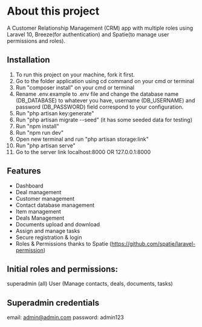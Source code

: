 # About this project

A Customer Relationship Management (CRM) app with multiple roles using Laravel 10, Breeze(for authentication) and Spatie(to manage user permissions and roles).

## Installation
1. To run this project on your machine, fork it first.
2. Go to the folder application using cd command on your cmd or terminal
3. Run "composer install" on your cmd or terminal
4. Rename .env.example to .env file and change the database name (DB_DATABASE) to whatever you have, username (DB_USERNAME) and password (DB_PASSWORD) field correspond to your configuration.
5. Run "php artisan key:generate"
6. Run "php artisan migrate --seed" (it has some seeded data for testing)
7. Run "npm install"
8. Run "npm run dev"
9. Open new terminal and run "php artisan storage:link"
10. Run "php artisan serve"
11. Go to the server link localhost:8000 OR 127.0.0.1:8000

## Features
 - Dashboard
 - Deal management
 - Customer management
 - Contact database management
 - Item management
 - Deals Management
 - Documents upload and download
 - Assign and manage tasks
 - Secure registration & login
 - Roles & Permissions thanks to Spatie (https://github.com/spatie/laravel-permission)

## Initial roles and permissions:
superadmin (all)
User (Manage contacts, deals, documents, tasks)

## Superadmin credentials
email: admin@admin.com
password: admin123
